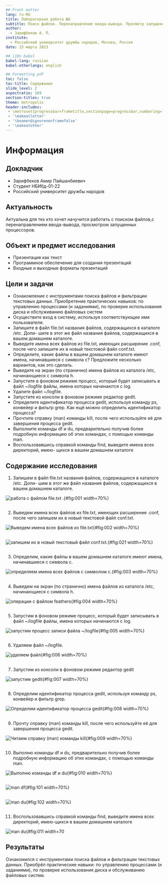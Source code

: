 ```yaml
---
## Front matter
lang: ru-RU
title: Лабораторная работа №6
subtitle: Поиск файлов. Перенаправление ввода-вывода. Просмотр запущенных процессов
author:
  - Зарифбеков А. П.
institute:
  - Российский университет дружбы народов, Москва, Россия
date: 15 марта 2023

## i18n babel
babel-lang: russian
babel-otherlangs: english

## Formatting pdf
toc: false
toc-title: Содержание
slide_level: 2
aspectratio: 169
section-titles: true
theme: metropolis
header-includes:
 - \metroset{progressbar=frametitle,sectionpage=progressbar,numbering=fraction}
 - '\makeatletter'
 - '\beamer@ignorenonframefalse'
 - '\makeatother'
---
```


# Информация

## Докладчик

  * Зарифбеков Амир Пайшанбиевич
  *  Студент НБИбд-01-22
  * Российский университет дружбы народов


## Актуальность

 Актуальна для тех кто хочет начучится работать с поиском файлов,с перенаправлением ввода-вывода, просмотром запущенных процессоров. 
 
## Объект и предмет исследования

- Презентация как текст
- Программное обеспечение для создания презентаций
- Входные и выходные форматы презентаций

## Цели и задачи

- Ознакомление с инструментами поиска файлов и фильтрации текстовых данных.
Приобретение практических навыков: по управлению процессами (и заданиями), по
проверке использования диска и обслуживанию файловых систем
- Осуществите вход в систему, используя соответствующее имя пользователя.
- Запишите в файл file.txt названия файлов, содержащихся в каталоге /etc. Допи-
шите в этот же файл названия файлов, содержащихся в вашем домашнем каталоге.
- Выведите имена всех файлов из file.txt, имеющих расширение .conf, после чего
запишите их в новый текстовой файл conf.txt.
- Определите, какие файлы в вашем домашнем каталоге имеют имена, начинавшиеся
с символа c? Предложите несколько вариантов, как это сделать.
- Выведите на экран (по странично) имена файлов из каталога /etc, начинающиеся
с символа h.
- Запустите в фоновом режиме процесс, который будет записывать в файл ~/logfile
файлы, имена которых начинаются с log.
- Удалите файл ~/logfile.
- Запустите из консоли в фоновом режиме редактор gedit.
- Определите идентификатор процесса gedit, используя команду ps, конвейер и фильтр
grep. Как ещё можно определить идентификатор процесса?
- Прочтите справку (man) команды kill, после чего используйте её для завершения
процесса gedit.
- Выполните команды df и du, предварительно получив более подробную информацию
об этих командах, с помощью команды man.
- Воспользовавшись справкой команды find, выведите имена всех директорий, имею-
щихся в вашем домашнем каталоге
## Содержание исследования

1. Запишем в файл file.txt названия файлов, содержащихся в каталоге /etc. Допи-
шим в этот же файл названия файлов, содержащихся в вашем домашнем каталоге.

![работа с файлом file.txt .](image/1.png){#fig:001 width=70%}

##

2. Выведем имена всех файлов из file.txt, имеющих расширение .conf, после чего
запишем их в новый текстовой файл conf.txt.

![Выведем имена всех файлов из file.txt](image/2.png){#fig:002 width=70%}

##

![запишем их в новый текстовый файл conf.txt. ](image/21.png){#fig:021 width=70%}

##

3. Определим, какие файлы в вашем домашнем каталоге имеют имена, начинавшиеся с символа c.

![ определяем имена всех файлов с символом с.](image/3.png){#fig:003 width=70%}

##

4. Выведем на экран (по странично) имена файлов из каталога /etc, начинающиеся с символа h.
 
![операции с файлом feathers ](image/4.png){#fig:004 width=70%}

##

5. Запустим в фоновом режиме процесс, который будет записывать в файл ~/logfile
файлы, имена которых начинаются с log.

![ запустим процесс записи файла  ~/logfile ](image/5.png){#fig:005 width=70%}
##

6. Удаляем файл ~/logfile.

![удаляем файл ](image/6.png){#fig:006 width=70%}

##

7. Запустим из консоли в фоновом режиме редактор gedit

![запустим gedit](image/7.png){#fig:007 width=70%}

##

8. Определим идентификатор процесса gedit, используя команду ps, конвейер и фильтр grep.

![Определим идентификатор процесса gedit](image/8.png){#fig:008 width=70%}

##

9. Прочту справку (man) команды kill, после чего используйте её для завершения процесса gedit.
 
![Читаем справку (man) команды kill ](image/9.png){#fig:009 width=70%}

##

10. Выполню  команды df и du, предварительно получив более подробную информацию об этих командах, с помощью команды man.

![ Выполню  команды df и du ](image/10.png){#fig:010 width=70%}

##

![man df](image/101.png){#fig:101 width=70%}

##

![man du](image/102.png){#fig:102 width=70%}

##

11. Воспользовавшись справкой команды find, выведите имена всех директорий, имею-щихся в вашем домашнем каталоге

![man du](image/11.png){#fig:011 width=70

## Результаты

Ознакомился с инструментами поиска файлов и фильтрации текстовых данных. Приобрёл практические навыки: по управлению процессами (и заданиями), по проверке использования диска и обслуживанию файловых систем.


